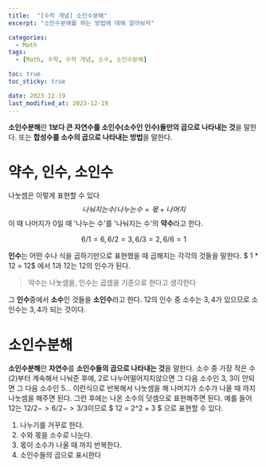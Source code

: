 ```yaml
---
title:  "[수학 개념] 소인수분해"
excerpt: "소인수분해를 하는 방법에 대해 알아보자"

categories:
  - Math
tags:
  - [Math, 수학, 수학 개념, 소수, 소인수분해]

toc: true
toc_sticky: true

date: 2023-12-19
last_modified_at: 2023-12-19
---
```


**소인수분해**란 **1보다 큰 자연수를 소인수(소수인 인수)들만의 곱으로 나타내는 것**을 말한다. 또는 **합성수를 소수의 곱으로 나타내는 방법**을 말한다.

# 약수, 인수, 소인수
나눗셈은 이렇게 표현할 수 있다
$$나눠지는 수 / 나누는 수 = 몫 + 나머지$$
이 때 나머지가 0일 때 '나누는 수'를 '나눠지는 수'의 **약수**라고 한다.

$$ 6 / 1 = 6, 6 / 2 = 3, 6 / 3 = 2, 6 / 6 = 1 $$

**인수**는 어떤 수나 식을 곱하기만으로 표현했을 때 곱해지는 각각의 것들을 말한다.
$ 1 * 12 = 12$ 에서 $1$과 $12$는 $12$의 인수가 된다.

> 약수는 나눗셈을, 인수는 곱셈을 기준으로 한다고 생각한다

그 **인수**중에서 **소수**인 것들을 **소인수**라고 한다. $12$의 인수 중 소수는 $3, 4$가 있으므로 소인수는 $3, 4$가 되는 것이다.

# 소인수분해
**소인수분해**란 **자연수**를 **소인수들의 곱으로 나타내는 것**을 말한다. 소수 중 가장 작은 수(2)부터 계속해서 나눠준 후에, 2로 나누어떨어지지않으면 그 다음 소수인 3, 3이 안되면 그 다음 소수인 5... 이런식으로 반복해서 나눗셈을 해 나머지가 소수가 나올 때 까지 나눗셈을 해주면 된다. 그런 후에는 나온 소수의 덧셈으로 표현해주면 된다. 예를 들어 12는 $12/2 -> 6/2 -> 3/3$이므로 $ 12 = 2^2 + 3 $ 으로 표현할 수 있다.

1. 나누기를 거꾸로 한다.
2. 수와 몫을 소수로 나눈다.
3. 몫이 소수가 나올 때 까지 반복한다.
4. 소인수들의 곱으로 표시한다